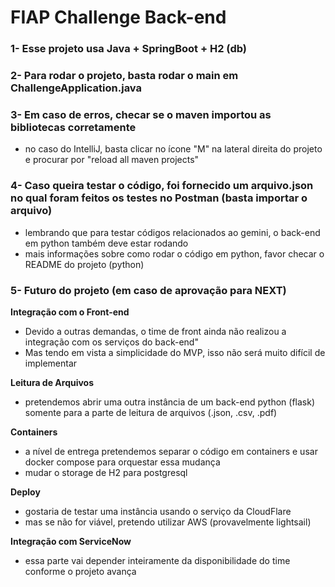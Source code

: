 # FIAP Challenge Back-end

### 1- Esse projeto usa Java + SpringBoot + H2 (db)
### 2- Para rodar o projeto, basta rodar o main em ChallengeApplication.java
### 3- Em caso de erros, checar se o maven importou as bibliotecas corretamente
- no caso do IntelliJ, basta clicar no ícone "M" na lateral direita do projeto e procurar por "reload all maven projects"
### 4- Caso queira testar o código, foi fornecido um arquivo.json no qual foram feitos os testes no Postman (basta importar o arquivo)
- lembrando que para testar códigos relacionados ao gemini, o back-end em python também deve estar rodando
- mais informações sobre como rodar o código em python, favor checar o README do projeto (python)
### 5- Futuro do projeto (em caso de aprovação para NEXT)
**Integração com o Front-end**
- Devido a outras demandas, o time de front ainda não realizou a integração com os serviços do back-end"
- Mas tendo em vista a simplicidade do MVP, isso não será muito difícil de implementar

**Leitura de Arquivos**
- pretendemos abrir uma outra instância de um back-end python (flask) somente para a parte de leitura de arquivos (.json, .csv, .pdf)

**Containers**
- a nível de entrega pretendemos separar o código em containers e usar docker compose para orquestar essa mudança
- mudar o storage de H2 para postgresql

**Deploy**
- gostaria de testar uma instância usando o serviço da CloudFlare
- mas se não for viável, pretendo utilizar AWS (provavelmente lightsail)

**Integração com ServiceNow**
- essa parte vai depender inteiramente da disponibilidade do time conforme o projeto avança